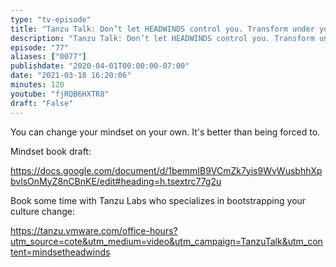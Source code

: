 ```yaml
---
type: "tv-episode"
title: "Tanzu Talk: Don’t let HEADWINDS control you. Transform under your own terms."
description: "Tanzu Talk: Don’t let HEADWINDS control you. Transform under your own terms."
episode: "77"
aliases: ["0077"]
publishdate: "2020-04-01T00:00:00-07:00"
date: "2021-03-18 16:20:06"
minutes: 120
youtube: "fjRQB6HXTR8"
draft: "False"
---
```


You can change your mindset on your own. It's better than being forced to.

Mindset book draft:

https://docs.google.com/document/d/1bemmIB9VCmZk7yis9WvWusbhhXpbvlsOnMyZ8nCBnKE/edit#heading=h.tsextrc77g2u

Book some time with Tanzu Labs who specializes in bootstrapping your culture change:

https://tanzu.vmware.com/office-hours?utm_source=cote&utm_medium=video&utm_campaign=TanzuTalk&utm_content=mindsetheadwinds